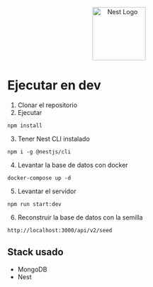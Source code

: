 <p align="center">
  <a href="http://nestjs.com/" target="blank"><img src="https://nestjs.com/img/logo-small.svg" width="120" alt="Nest Logo" /></a>
</p>

# Ejecutar en dev

1. Clonar el repositorio
2. Ejecutar
```
npm install
```
3. Tener Nest CLI instalado
```
npm i -g @nestjs/cli
```
4. Levantar la base de datos con docker
```
docker-compose up -d
```
5. Levantar el servidor
```
npm run start:dev
```
6. Reconstruir la base de datos con la semilla
```
http://localhost:3000/api/v2/seed
```


## Stack usado
* MongoDB
* Nest